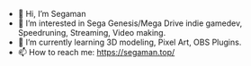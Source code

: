- 👋 Hi, I’m Segaman
- 👀 I’m interested in Sega Genesis/Mega Drive indie gamedev, Speedruning, Streaming, Video making.
- 🌱 I’m currently learning 3D modeling, Pixel Art, OBS Plugins.
- 📫 How to reach me: https://segaman.top/

<!---
Segaman8/Segaman8 is a ✨ special ✨ repository because its `README.md` (this file) appears on your GitHub profile.
You can click the Preview link to take a look at your changes.
--->
